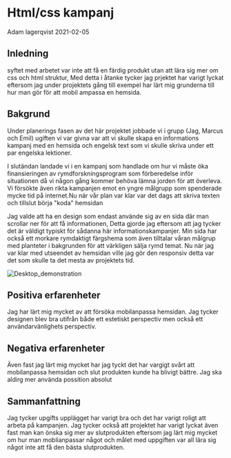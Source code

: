 # Html/css kampanj

Adam lagerqvist 2021-02-05

## Inledning

syftet med arbetet var inte att få en färdig produkt utan att lära sig mer om css och html struktur, Med detta i åtanke tycker jag prjektet har varigt lyckat eftersom jag under projektets gång till exempel har lärt mig grunderna till hur man gör för att mobil ampassa en hemsida.

## Bakgrund

Under planerings fasen av det här projektet jobbade vi i grupp (Jag, Marcus och Emil) ugiften vi var givna var att vi skulle skapa en informations kampanj med en hemsida och engelsk text som vi skulle skriva under ett par engelska lektioner.

I slutändan landade vi i en kampanj som handlade om hur vi måste öka finansieringen av rymdforskningsprogram som förberedelse inför situationen då vi någon gång kommer behöva lämna jorden för att överleva. Vi försökte även rikta kampanjen emot en yngre målgrupp som spenderade mycke tid på internet.Nu när vår plan var klar var det dags att skriva texten och tillslut börja "koda" hemsidan

Jag valde att ha en design som endast använde sig av en sida där man scrollar ner för att få informationen, Detta gjorde jag eftersom att jag tycker det är väldigt typiskt för sådanna här informationskampanjer. Min sida har också ett morkare rymdaktigt färgshema som även tilltalar våran målgrup med planteter i bakgrunden för att värkligen sälja rymd temat. Nu när jag var klar med utseendet av hemsidan ville jag gör den responsiv detta var det som skulle ta det mesta av projektets tid.

![Desktop_demonstration](https://github.com/AdamLagerqvist/Campanj/blob/main/imgs/Document%20-%20Google%20Chrome%202021-02-15%2010_39_28%20(2).png)

## Positiva erfarenheter

Jag har lärt mig mycket av att försöka mobilanpassa hemsidan.
Jag tycker designen blev bra utifrån både ett estetiskt perspectiv men också ett användarvänlighets perspectiv.

## Negativa erfarenheter

Även fast jag lärt mig mycket har jag tyckt det har vargigt svårt att mobilanpassa hemsidan och slut produkten kunde ha blivigt bättre.
Jag ska aldirg mer använda possition absolut

## Sammanfattning

Jag tycker upgifts upplägget har varigt bra och det har varigt roligt att arbeta på kampanjen. Jag tycker också att projektet har varigt lyckat även fast man kan önska sig mer av slutprodukten eftersom jag lärt mig mycket om hur man moblianpassar något och målet med uppgiften var all lära sig något inte att få den bästa slutprodukten. 
